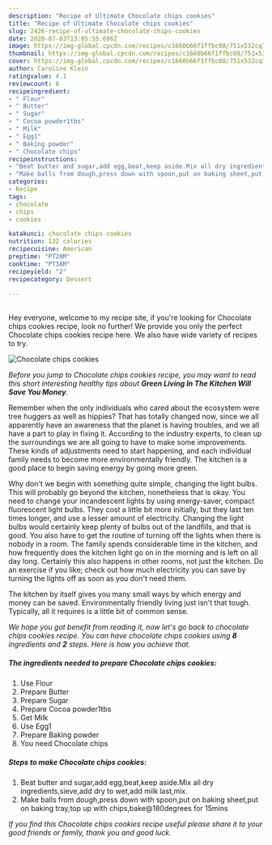 ```yaml
---
description: "Recipe of Ultimate Chocolate chips cookies"
title: "Recipe of Ultimate Chocolate chips cookies"
slug: 2426-recipe-of-ultimate-chocolate-chips-cookies
date: 2020-07-03T13:05:55.696Z
image: https://img-global.cpcdn.com/recipes/c1660b66f1ffbc08/751x532cq70/chocolate-chips-cookies-recipe-main-photo.jpg
thumbnail: https://img-global.cpcdn.com/recipes/c1660b66f1ffbc08/751x532cq70/chocolate-chips-cookies-recipe-main-photo.jpg
cover: https://img-global.cpcdn.com/recipes/c1660b66f1ffbc08/751x532cq70/chocolate-chips-cookies-recipe-main-photo.jpg
author: Caroline Klein
ratingvalue: 4.1
reviewcount: 6
recipeingredient:
- " Flour"
- " Butter"
- " Sugar"
- " Cocoa powder1tbs"
- " Milk"
- " Egg1"
- " Baking powder"
- " Chocolate chips"
recipeinstructions:
- "Beat butter and sugar,add egg,beat,keep aside.Mix all dry ingredients,sieve,add dry to wet,add milk last,mix."
- "Make balls from dough,press down with spoon,put on baking sheet,put on baking tray,top up with chips,bake@180degrees for 15mins"
categories:
- Recipe
tags:
- chocolate
- chips
- cookies

katakunci: chocolate chips cookies 
nutrition: 132 calories
recipecuisine: American
preptime: "PT20M"
cooktime: "PT38M"
recipeyield: "2"
recipecategory: Dessert

---
```

<br>
Hey everyone, welcome to my recipe site, if you're looking for Chocolate chips cookies recipe, look no further! We provide you only the perfect Chocolate chips cookies recipe here. We also have wide variety of recipes to try.
<br>


![Chocolate chips cookies](https://img-global.cpcdn.com/recipes/c1660b66f1ffbc08/751x532cq70/chocolate-chips-cookies-recipe-main-photo.jpg)

<i>Before you jump to Chocolate chips cookies recipe, you may want to read this short interesting healthy tips about 
<strong>Green Living In The Kitchen Will Save You Money</strong>.</i>
</br>

Remember when the only individuals who cared about the ecosystem were tree huggers as well as hippies? That has totally changed now, since we all apparently have an awareness that the planet is having troubles, and we all have a part to play in fixing it. According to the industry experts, to clean up the surroundings we are all going to have to make some improvements. These kinds of adjustments need to start happening, and each individual family needs to become more environmentally friendly. The kitchen is a good place to begin saving energy by going more green.

Why don't we begin with something quite simple, changing the light bulbs. This will probably go beyond the kitchen, nonetheless that is okay. You need to change your incandescent lights by using energy-saver, compact fluorescent light bulbs. They cost a little bit more initially, but they last ten times longer, and use a lesser amount of electricity. Changing the light bulbs would certainly keep plenty of bulbs out of the landfills, and that is good. You also have to get the routine of turning off the lights when there is nobody in a room. The family spends considerable time in the kitchen, and how frequently does the kitchen light go on in the morning and is left on all day long. Certainly this also happens in other rooms, not just the kitchen. Do an exercise if you like; check out how much electricity you can save by turning the lights off as soon as you don't need them.

The kitchen by itself gives you many small ways by which energy and money can be saved. Environmentally friendly living just isn't that tough. Typically, all it requires is a little bit of common sense.


<i>We hope you got benefit from reading it, now let's go back to chocolate chips cookies recipe. You can have chocolate chips cookies using <strong>8</strong> ingredients and <strong>2</strong> steps. Here is how you achieve that.
</i>

##### The ingredients needed to prepare Chocolate chips cookies:

1. Use  Flour
1. Prepare  Butter
1. Prepare  Sugar
1. Prepare  Cocoa powder1tbs
1. Get  Milk
1. Use  Egg1
1. Prepare  Baking powder
1. You need  Chocolate chips


##### Steps to make Chocolate chips cookies:

1. Beat butter and sugar,add egg,beat,keep aside.Mix all dry ingredients,sieve,add dry to wet,add milk last,mix.
1. Make balls from dough,press down with spoon,put on baking sheet,put on baking tray,top up with chips,bake@180degrees for 15mins


<i>If you find this Chocolate chips cookies recipe useful please share it to your good friends or family, thank you and good luck.</i>
